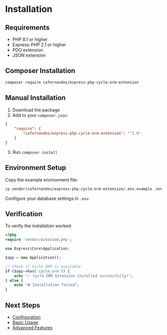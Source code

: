# Installation

## Requirements

- PHP 8.1 or higher
- Express-PHP 2.1 or higher
- PDO extension
- JSON extension

## Composer Installation

```bash
composer require cafernandes/express-php-cycle-orm-extension
```

## Manual Installation

1. Download the package
2. Add to your `composer.json`:

```json
{
    "require": {
        "cafernandes/express-php-cycle-orm-extension": "^1.0"
    }
}
```

3. Run `composer install`

## Environment Setup

Copy the example environment file:

```bash
cp vendor/cafernandes/express-php-cycle-orm-extension/.env.example .env
```

Configure your database settings in `.env`.

## Verification

To verify the installation worked:

```php
<?php
require 'vendor/autoload.php';

use Express\Core\Application;

$app = new Application();

// Check if Cycle ORM is available
if ($app->has('cycle.orm')) {
    echo "✅ Cycle ORM Extension installed successfully!";
} else {
    echo "❌ Installation failed";
}
```

## Next Steps

- [Configuration](configuration.md)
- [Basic Usage](usage.md)
- [Advanced Features](advanced.md)